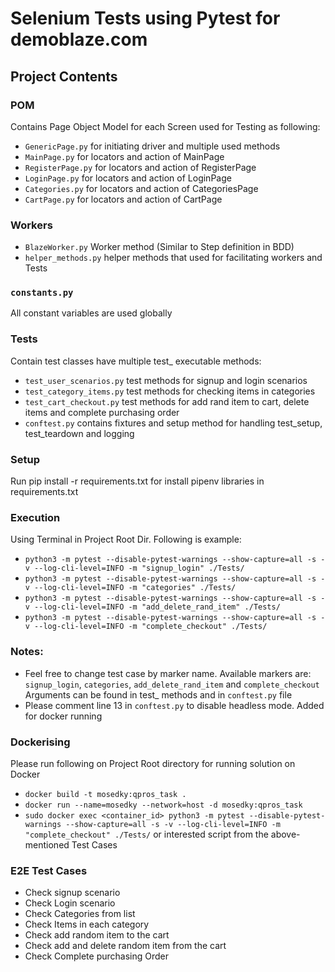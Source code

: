 # Selenium Tests using Pytest for demoblaze.com

## Project Contents

### POM

Contains Page Object Model for each Screen used for Testing as following:
 - `GenericPage.py` for initiating driver and multiple used methods  
 - `MainPage.py` for locators and action of MainPage
 - `RegisterPage.py` for locators and action of RegisterPage
 - `LoginPage.py` for locators and action of LoginPage
 - `Categories.py` for locators and action of CategoriesPage
 - `CartPage.py` for locators and action of CartPage

### Workers

- `BlazeWorker.py` Worker method (Similar to Step definition in BDD)
- `helper_methods.py` helper methods that used for facilitating workers and Tests

### `constants.py`
All constant variables are used globally


### Tests

Contain test classes have multiple test_ executable methods:
- `test_user_scenarios.py` test methods for signup and login scenarios
- `test_category_items.py` test methods for checking items in categories
- `test_cart_checkout.py` test methods for add rand item to cart, delete items and complete purchasing order
- `conftest.py` contains fixtures and setup method for handling test_setup, test_teardown and logging

### Setup

Run pip install -r requirements.txt for install pipenv libraries in requirements.txt


### Execution

Using Terminal in Project Root Dir. Following is example:

- `python3 -m pytest --disable-pytest-warnings --show-capture=all -s -v --log-cli-level=INFO -m "signup_login" ./Tests/`
- `python3 -m pytest --disable-pytest-warnings --show-capture=all -s -v --log-cli-level=INFO -m "categories" ./Tests/`
- `python3 -m pytest --disable-pytest-warnings --show-capture=all -s -v --log-cli-level=INFO -m "add_delete_rand_item" ./Tests/`
- `python3 -m pytest --disable-pytest-warnings --show-capture=all -s -v --log-cli-level=INFO -m "complete_checkout" ./Tests/`

### Notes:

- Feel free to change test case by marker name. Available markers are: `signup_login`, `categories`, `add_delete_rand_item` and `complete_checkout`
Arguments can be found in test_ methods and in `conftest.py` file
- Please comment line 13 in `conftest.py` to disable headless mode. Added for docker running

### Dockerising

Please run following on Project Root directory for running solution on Docker

- `docker build -t mosedky:qpros_task .`
- `docker run --name=mosedky --network=host -d mosedky:qpros_task `
- `sudo docker exec <container_id> python3 -m pytest --disable-pytest-warnings --show-capture=all -s -v --log-cli-level=INFO -m "complete_checkout" ./Tests/` or interested script from the above-mentioned Test Cases

### E2E Test Cases

- Check signup scenario
- Check Login scenario
- Check Categories from list
- Check Items in each category
- Check add random item to the cart
- Check add and delete random item from the cart
- Check Complete purchasing Order